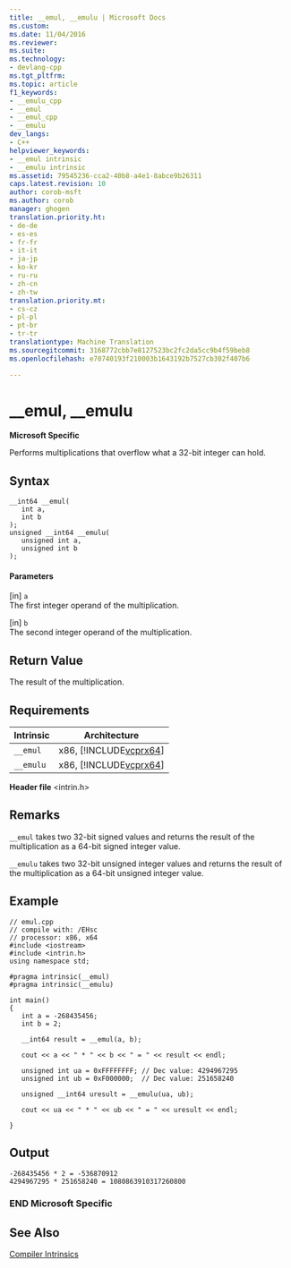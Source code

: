 ```yaml
---
title: __emul, __emulu | Microsoft Docs
ms.custom: 
ms.date: 11/04/2016
ms.reviewer: 
ms.suite: 
ms.technology:
- devlang-cpp
ms.tgt_pltfrm: 
ms.topic: article
f1_keywords:
- __emulu_cpp
- __emul
- __emul_cpp
- __emulu
dev_langs:
- C++
helpviewer_keywords:
- __emul intrinsic
- __emulu intrinsic
ms.assetid: 79545236-cca2-40b8-a4e1-8abce9b26311
caps.latest.revision: 10
author: corob-msft
ms.author: corob
manager: ghogen
translation.priority.ht:
- de-de
- es-es
- fr-fr
- it-it
- ja-jp
- ko-kr
- ru-ru
- zh-cn
- zh-tw
translation.priority.mt:
- cs-cz
- pl-pl
- pt-br
- tr-tr
translationtype: Machine Translation
ms.sourcegitcommit: 3168772cbb7e8127523bc2fc2da5cc9b4f59beb8
ms.openlocfilehash: e70740193f210003b1643192b7527cb302f407b6

---
```

# __emul, __emulu
**Microsoft Specific**  
  
 Performs multiplications that overflow what a 32-bit integer can hold.  
  
## Syntax  
  
```  
__int64 __emul(  
   int a,  
   int b  
);  
unsigned __int64 __emulu(  
   unsigned int a,  
   unsigned int b  
);  
```  
  
#### Parameters  
 [in] `a`  
 The first integer operand of the multiplication.  
  
 [in] `b`  
 The second integer operand of the multiplication.  
  
## Return Value  
 The result of the multiplication.  
  
## Requirements  
  
|Intrinsic|Architecture|  
|---------------|------------------|  
|`__emul`|x86, [!INCLUDE[vcprx64](../assembler/inline/includes/vcprx64_md.md)]|  
|`__emulu`|x86, [!INCLUDE[vcprx64](../assembler/inline/includes/vcprx64_md.md)]|  
  
 **Header file** \<intrin.h>  
  
## Remarks  
 `__emul` takes two 32-bit signed values and returns the result of the multiplication as a 64-bit signed integer value.  
  
 `__emulu` takes two 32-bit unsigned integer values and returns the result of the multiplication as a 64-bit unsigned integer value.  
  
## Example  
  
```  
// emul.cpp  
// compile with: /EHsc  
// processor: x86, x64  
#include <iostream>  
#include <intrin.h>  
using namespace std;  
  
#pragma intrinsic(__emul)  
#pragma intrinsic(__emulu)  
  
int main()  
{  
   int a = -268435456;   
   int b = 2;   
  
   __int64 result = __emul(a, b);  
  
   cout << a << " * " << b << " = " << result << endl;  
  
   unsigned int ua = 0xFFFFFFFF; // Dec value: 4294967295  
   unsigned int ub = 0xF000000;  // Dec value: 251658240  
  
   unsigned __int64 uresult = __emulu(ua, ub);  
  
   cout << ua << " * " << ub << " = " << uresult << endl;  
  
}  
```  
  
## Output  
  
```  
-268435456 * 2 = -536870912  
4294967295 * 251658240 = 1080863910317260800  
```  
  
### END Microsoft Specific  
  
## See Also  
 [Compiler Intrinsics](../intrinsics/compiler-intrinsics.md)


<!--HONumber=Jan17_HO1-->


